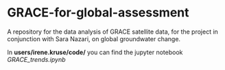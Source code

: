 # GRACE-for-global-assessment
A repository for the data analysis of GRACE satellite data, for the project in conjunction with Sara Nazari, on global groundwater change.

In **users/irene.kruse/code/** you can find the jupyter notebook *GRACE_trends.ipynb*
